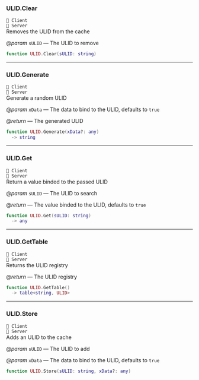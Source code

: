 ### ULID.Clear

`🔸 Client`<br>`🔹 Server`<br>
Removes the ULID from the cache

@*param* `sULID` — The ULID to remove<br>

```lua
function ULID.Clear(sULID: string)
```


---

### ULID.Generate

`🔸 Client`<br>`🔹 Server`<br>
Generate a random ULID

@*param* `xData` — The data to bind to the ULID, defaults to `true`

@*return* — The generated ULID

```lua
function ULID.Generate(xData?: any)
  -> string
```


---

### ULID.Get

`🔸 Client`<br>`🔹 Server`<br>
Return a value binded to the passed ULID

@*param* `sULID` — The ULID to search

@*return* — The value binded to the ULID, defaults to `true`

```lua
function ULID.Get(sULID: string)
  -> any
```


---

### ULID.GetTable

`🔸 Client`<br>`🔹 Server`<br>
Returns the ULID registry

@*return* — The ULID registry

```lua
function ULID.GetTable()
  -> table<string, ULID>
```


---

### ULID.Store

`🔸 Client`<br>`🔹 Server`<br>
Adds an ULID to the cache

@*param* `sULID` — The ULID to add

@*param* `xData` — The data to bind to the ULID, defaults to `true`

```lua
function ULID.Store(sULID: string, xData?: any)
```
